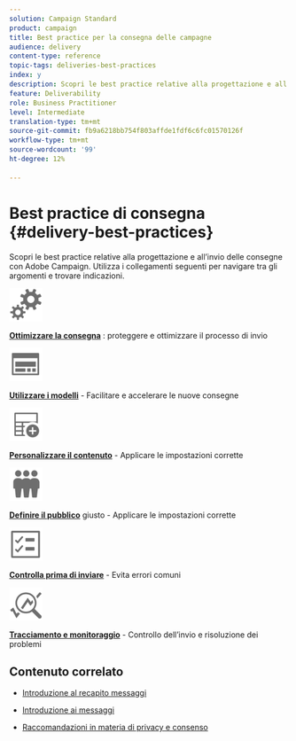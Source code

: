 ```yaml
---
solution: Campaign Standard
product: campaign
title: Best practice per la consegna delle campagne
audience: delivery
content-type: reference
topic-tags: deliveries-best-practices
index: y
description: Scopri le best practice relative alla progettazione e all’invio delle consegne con Adobe Campaign.
feature: Deliverability
role: Business Practitioner
level: Intermediate
translation-type: tm+mt
source-git-commit: fb9a6218bb754f803affde1fdf6c6fc01570126f
workflow-type: tm+mt
source-wordcount: '99'
ht-degree: 12%

---
```



# Best practice di consegna {#delivery-best-practices}

Scopri le best practice relative alla progettazione e all’invio delle consegne con Adobe Campaign. Utilizza i collegamenti seguenti per navigare tra gli argomenti e trovare indicazioni.

<img src="assets/do-not-localize/optimize.svg"  width="60px">

**[Ottimizzare la consegna](optimize-delivery.md)** : proteggere e ottimizzare il processo di invio

<img src="assets/do-not-localize/design.svg"  width="60px">

**[Utilizzare i modelli](use-templates.md)**  - Facilitare e accelerare le nuove consegne

<img src="assets/do-not-localize/custom.svg"  width="60px">

**[Personalizzare il contenuto](design-and-personalize.md)**  - Applicare le impostazioni corrette

<img src="assets/do-not-localize/profiles.svg"  width="60px">

**[Definire il pubblico](define-the-right-audience.md)**  giusto - Applicare le impostazioni corrette

<img src="assets/do-not-localize/start.svg"  width="60px">

**[Controlla prima di inviare](check-before-sending.md)**  - Evita errori comuni

<img src="assets/do-not-localize/troubleshoot.svg"  width="60px">

**[Tracciamento e monitoraggio](track-and-monitor.md)**  - Controllo dell’invio e risoluzione dei problemi

## Contenuto correlato

* [Introduzione al recapito messaggi](../../sending/using/about-deliverability.md)

* [Introduzione ai messaggi](../../channels/using/get-started-communication-channels.md)

* [Raccomandazioni in materia di privacy e consenso](../../start/using/privacy.md)
